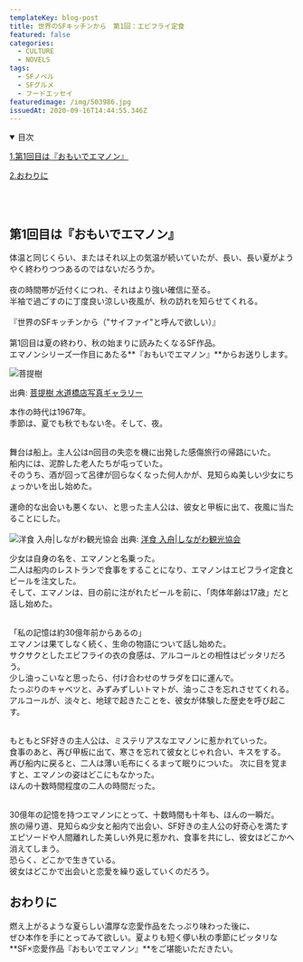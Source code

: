 ```yaml
---
templateKey: blog-post
title: 世界のSFキッチンから　第1回：エビフライ定食
featured: false
categories:
  - CULTURE
  - NOVELS
tags:
  - SFノベル
  - SFグルメ
  - フードエッセイ
featuredimage: /img/503986.jpg
issuedAt: 2020-09-16T14:44:55.346Z
---
```

<details open><summary>目次</summary>

[1.第1回目は『おもいでエマノン』](#emanon)

[2.おわりに](#end)

</details>

</br></br>

<div id="emanon">

## 第1回目は『おもいでエマノン』

体温と同じくらい、またはそれ以上の気温が続いていたが、長い、長い夏がようやく終わりつつあるのではないだろうか。<br><br>
夜の時間帯が近付くにつれ、それはより強い確信に至る。<br>
半袖で過ごすのに丁度良い涼しい夜風が、秋の訪れを知らせてくれる。<br><br>
『世界のSFキッチンから（"サイファイ"と呼んで欲しい）』<br><br>
第1回目は夏の終わり、秋の始まりに読みたくなるSF作品。<br>
エマノンシリーズ一作目にあたる**『おもいでエマノン』**からお送りします。<br>

![菩提樹](/img/10-tennenebifly.jpg "菩提樹")

出典: [菩提樹 水道橋店写真ギャラリー](http://katsukichi.co.jp/bodaijyu/gallery/)<br>

本作の時代は1967年。<br>
季節は、夏でも秋でもない冬。そして、夜。<br><br>

舞台は船上。主人公はn回目の失恋を機に出発した感傷旅行の帰路にいた。<br>
船内には、泥酔した老人たちが屯っていた。<br>
そのうち、酒が回って呂律が回らなくなった何人かが、見知らぬ美しい少女にちょっかいを出し始めた。<br><br>
運命的な出会いも悪くない、と思った主人公は、彼女と甲板に出て、夜風に当たることにした。<br>
<br>
![洋食 入舟|しながわ観光協会](/img/irifune-1.jpg "洋食 入舟|しながわ観光協会")
出典: [洋食 入舟|しながわ観光協会](https://shinagawa-kanko.or.jp/spot/irifune/)

少女は自身の名を、エマノンと名乗った。<br>
二人は船内のレストランで食事をすることになり、エマノンはエビフライ定食とビールを注文した。<br>
そして、エマノンは、目の前に注がれたビールを前に、「肉体年齢は17歳」だと話し始めた。<br><br>

「私の記憶は約30億年前からあるの」<br>
エマノンは果てしなく続く、生命の物語について話し始めた。<br>
サクサクとしたエビフライの衣の食感は、アルコールとの相性はピッタリだろう。<br>
少し油っこいなと思ったら、付け合わせのサラダを口に運んで。<br>
たっぷりのキャベツと、みずみずしいトマトが、油っこさを忘れさせてくれる。
アルコールが、淡々と、地球で起きたことを、彼女が体験した歴史を呼び起こす。<br><br>

もともとSF好きの主人公は、ミステリアスなエマノンに惹かれていった。<br>
食事のあと、再び甲板に出て、寒さを忘れて彼女とじゃれ合い、キスをする。
再び船内に戻ると、二人は薄い毛布にくるまって眠りについた。
次に目を覚ますと、エマノンの姿はどこにもなかった。<br>
ほんの十数時間程度の二人の時間だった。<br><br>

30億年の記憶を持つエマノンにとって、十数時間も十年も、ほんの一瞬だ。<br>
旅の帰り道、見知らぬ少女と船内で出会い、SF好きの主人公の好奇心を満たすエピソードや人間離れした美しい外見に惹かれ、食事を共にし、彼女はどこかへ消えてしまう。<br>
恐らく、どこかで生きている。<br>
彼女はどこかで出会いと恋愛を繰り返していくのだろう。<br>

<div id="whats-cultured-meat">

## おわりに

燃え上がるような夏らしい濃厚な恋愛作品をたっぷり味わった後に、<br>
ぜひ本作を手にとってみて欲しい。夏よりも短く儚い秋の季節にピッタリな
**SF×恋愛作品『おもいでエマノン』**をご堪能いただきたい。